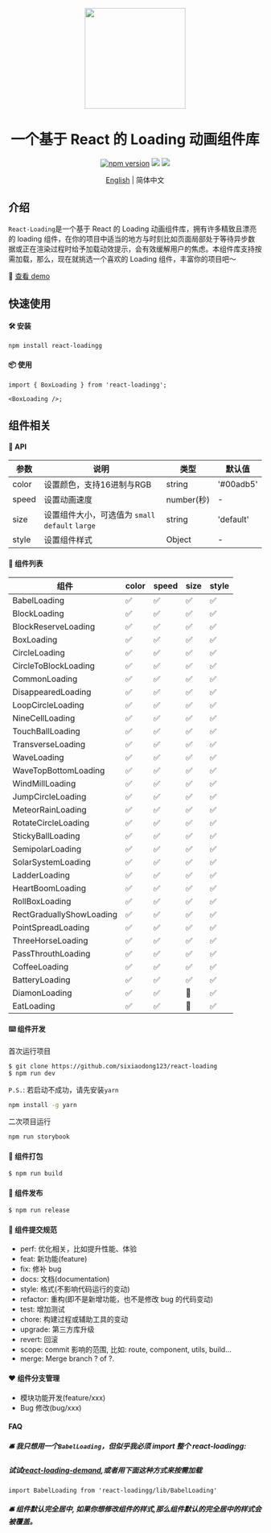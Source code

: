 <p align="center">
  <a href="https://github.com/sixiaodong123/react-loading">
    <img width="200" src="https://github.com/sixiaodong123/react-loading/blob/master/logo.png">
  </a>
</p>

<h1 align="center">一个基于 React 的 Loading 动画组件库</h1>
<div align="center">

[![npm version](https://img.shields.io/npm/v/react-loading)](https://www.npmjs.com/package/react-loadingg) [![](https://img.shields.io/github/license/sixiaodong123/react-loading)](https://github.com/sixiaodong123/react-loading/blob/master/LICENSE) [![](https://img.shields.io/npm/dm/react-loadingg)](https://www.npmjs.com/package/react-loadingg)

[English](https://github.com/sixiaodong123/react-loading) &#124; 简体中文

</div>

## 介绍

`React-Loading`是一个基于 React 的 Loading 动画组件库，拥有许多精致且漂亮的 loading 组件，在你的项目中适当的地方与时刻比如页面局部处于等待异步数据或正在渲染过程时给予加载动效提示，会有效缓解用户的焦虑。本组件库支持按需加载，那么，现在就挑选一个喜欢的 Loading 组件，丰富你的项目吧～

🎉 [查看 demo](http://139.196.82.33:8080/iframe.html?id=demo--demo)

## 快速使用

#### 🛠 安装

```
npm install react-loadingg
```

#### 📦 使用

```
import { BoxLoading } from 'react-loadingg';

<BoxLoading />;
```

## 组件相关

#### 📕 API

| 参数          |  说明        | 类型          | 默认值  |
| ------------ | ------------ | ------------ | ------------ |
| color  | 设置颜色，支持16进制与RGB | string  |  '#00adb5' |
| speed  | 设置动画速度  | number(秒)  | - |
| size   | 设置组件大小，可选值为 `small` `default` `large`  | string  |  'default' |
| style  | 设置组件样式  | Object  |  - |

#### 📝 组件列表

| 组件                 | color | speed | size  | style | 
| -------------------- | ----- | ----- | ----- | ----- | 
| BabelLoading         | ✅    | ✅    | ✅   | ✅    |
| BlockLoading         | ✅    | ✅    | ✅   | ✅    | 
| BlockReserveLoading  | ✅    | ✅    | ✅   | ✅    | 
| BoxLoading           | ✅    | ✅    | ✅   | ✅    | 
| CircleLoading        | ✅    | ✅    | ✅   | ✅    | 
| CircleToBlockLoading | ✅    | ✅    | ✅   | ✅    | 
| CommonLoading        | ✅    | ✅    | ✅   | ✅    | 
| DisappearedLoading   | ✅    | ✅    | ✅   | ✅    | 
| LoopCircleLoading    | ✅    | ✅    | ✅   | ✅    | 
| NineCellLoading      | ✅    | ✅    | ✅   | ✅    | 
| TouchBallLoading     | ✅    | ✅    | ✅   | ✅    | 
| TransverseLoading    | ✅    | ✅    | ✅   | ✅    | 
| WaveLoading          | ✅    | ✅    | ✅   | ✅    | 
| WaveTopBottomLoading | ✅    | ✅    | ✅   | ✅    | 
| WindMillLoading      | ✅    | ✅    | ✅   | ✅    | 
| JumpCircleLoading    | ✅    | ✅    | ✅   | ✅    | 
| MeteorRainLoading    | ✅    | ✅    | ✅   | ✅    | 
| RotateCircleLoading  | ✅    | ✅    | ✅   | ✅    | 
| StickyBallLoading    | ✅    | ✅    | ✅   | ✅    | 
| SemipolarLoading     | ✅    | ✅    | ✅   | ✅    | 
| SolarSystemLoading   | ✅    | ✅    | ✅   | ✅    |
| LadderLoading        | ✅    | ✅    | ✅   | ✅    |
| HeartBoomLoading     | ✅    | ✅    | ✅   | ✅    |
| RollBoxLoading       | ✅    | ✅    | ✅   | ✅    |
| RectGraduallyShowLoading   | ✅    | ✅    | ✅   | ✅    |
| PointSpreadLoading   | ✅    | ✅    | ✅   | ✅    |
| ThreeHorseLoading   | ✅    | ✅    | ✅   | ✅    |
| PassThrouthLoading   | ✅    | ✅    | ✅   | ✅    |
| CoffeeLoading   | ✅    | ✅    | ✅   | ✅    |
| BatteryLoading   | ✅    | ✅    | ✅   | ✅    |
| DiamonLoading   | ✅    | ✅    |  🔨  | ✅    |
| EatLoading   | ✅    | ✅    |  🔨  | ✅    |
#### ⌨️ 组件开发

首次运行项目
```bash
$ git clone https://github.com/sixiaodong123/react-loading
$ npm run dev
```

`P.S.`: 若启动不成功，请先安装`yarn`
```bash
npm install -g yarn
```

二次项目运行

```bash
npm run storybook
```

#### 🔨 组件打包

```bash
$ npm run build
```

#### 🎉 组件发布

```bash
$ npm run release
```

#### 🤝 组件提交规范

- perf: 优化相关，比如提升性能、体验
- feat: 新功能(feature)
- fix: 修补 bug
- docs: 文档(documentation)
- style: 格式(不影响代码运行的变动)
- refactor: 重构(即不是新增功能，也不是修改 bug 的代码变动)
- test: 增加测试
- chore: 构建过程或辅助工具的变动
- upgrade: 第三方库升级
- revert: 回滚
- scope: commit 影响的范围, 比如: route, component, utils, build...
- merge: Merge branch ? of ?.

#### ❤️ 组件分支管理

- 模块功能开发(feature/xxx)
- Bug 修改(bug/xxx)

#### FAQ
##### 🛎 我只想用一个```BabelLoading```，但似乎我必须 import 整个 react-loadingg:
##### 试试[react-loading-demand](https://github.com/sixiaodong123/react-loading-demand),或者用下面这种方式来按需加载

```
import BabelLoading from 'react-loadingg/lib/BabelLoading'
```
  
##### 🛎 组件默认完全居中, 如果你想修改组件的样式,那么组件默认的完全居中的样式会被覆盖。
